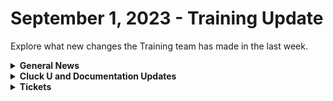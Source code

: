 # September 1, 2023 - Training Update

Explore what new changes the Training team has made in the last week.

<details>

<summary><strong>General News</strong></summary>

* [The AMA has been moved up an hour to accommodate our friends in the UK](https://calendly.com/cluck-u):thumbsup:
  * Mondays: Rewst 101 @ 12pm EST + Rewst 104 @ 1:15pm EST
  * Tuesdays: Rewst 102 @ 12pm EST + Rewst 105 @ 1:15pm EST
  * Wednesdays: Rewst 103 @ 12pm EST + Rewst 106 @ 1:15pm EST
  * Thursdays: ROC AMA @ 11am EST
* Join us in our new [Cluck-U Discord channel](https://discord.com/channels/936789089703845988/1121465945295167588) if you have any questions, comments, or concerns!

</details>

<details>

<summary><strong>Cluck U and Documentation Updates</strong></summary>

**Cluck University**

* Added a [feedback and credit form](broken-reference) to the Rewst Foundation Pages
* Added text summaries for all the [Getting Started pages](../../../support-and-community/getting-started.md) for our partners who prefer reading over video
* Chow Time: Added Updated [Rewst 102](broken-reference) and [Rewst 103](broken-reference) videos made by our very own Legend - Eddie Chow
* Added [How to Scope an Automation](broken-reference) video in the Getting Started Section
* Added a Workflow [Tips & Tricks video to Getting Started](broken-reference), focusing on documenting your workflows, using multi-select, and favoriting actions
* Added [page to highlight Resources](broken-reference) to Getting Started
* Updates and Fixes
  * Updated wording and formatting on the [Rewst Terminology page](broken-reference) in Getting Started

**Documentation**

* [Open Mic - August 25th Video and Page Added](../../roc-open-mics/roc-open-mics-north-america/2023-roc-open-mics/august-25th-2023-looks-like-brandwichs-back-on-the-menu.md)
* Added a [CSP/CPV Permission Checker Page](../../../documentation/crates/existing-crate-documentation/m365-csp-gdap-permission-checker-crate.md)
* Added a [DattoRMM Bring Your Own Database Page](../../../documentation/configuration/integrations/integration-guides/byod-for-dattormm.md)
* Added a [Integrating with Two CSPs Page](../../../documentation/configuration/integrations/multi-instance-integration/integrate-multiple-instances-of-the-same-integration.md)
* Updates and Fixes
  * Updated [Intro to Triggers page](../../../documentation/automations/intro-to-triggers/)
  * Add instructions for unpacking a Crate on the [What is a Crate page](../../../documentation/crates/)
  * Added IT Glue Access Information on the[ IT Glue Integration Setup Page](../../../documentation/configuration/integrations/integration-guides/it-glue-integration-setup.md)
  * Updated the wording on the [Database Setup Page](../../../documentation/configuration/integrations/integration-guides/database-integration-setup.md)
  * Updated Support note in [Custom Integrations Page](../../../documentation/configuration/integrations/custom-integrations/)
  * Fixed incorrect information on [Least Privilege Access Requirements for the ConnectWise Manage Integration Page](broken-reference)
  * Added missing images to [Form Best Practices](../../../documentation/automations/forms/form-best-practices.md) Page
  * Fixed Rewst Script Run Powershell file name for download on [Datto RMM Integration Setup Page](../../../documentation/configuration/integrations/integration-guides/datto-rmm-integration-setup.md)

</details>

<details>

<summary><strong>Tickets</strong></summary>

With the ROC now using Halo for their ticketing system, this is when you should find a ticket created for you!

* [ ] A discussion with a ROC engineer that doesn't result in a fix on first discussion
* [ ] If you have a call to troubleshoot, create workflows or other ROC work
* [ ] For all onboarding or expansion work
* [ ] If a call results in a new workflow idea or request

If you'd like to manually create a ticket yourself, review the "Rewst Support" section at the bottom of this page.

</details>
